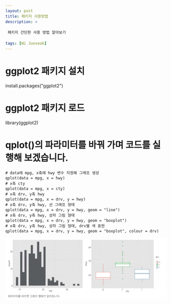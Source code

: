 ```yaml
---
layout: post
title: 패키지 사용방법
description: >
 
 패키지 간단한 사용 방법 알아보기 

tags: [Wi Junseok]
---
```


# ggplot2 패키지 설치
install.packages("ggplot2")

# ggplot2 패키지 로드
library(ggplot2)

# qplot()의 파라미터를 바꿔 가며 코드를 실행해 보겠습니다.

```
# data에 mpg, x축에 hwy 변수 지정해 그래프 생성
qplot(data = mpg, x = hwy)
# x축 cty
qplot(data = mpg, x = cty)
# x축 drv, y축 hwy
qplot(data = mpg, x = drv, y = hwy)
# x축 drv, y축 hwy, 선 그래프 형태
qplot(data = mpg, x = drv, y = hwy, geom = "line")
# x축 drv, y축 hwy, 상자 그림 형태
qplot(data = mpg, x = drv, y = hwy, geom = "boxplot")
# x축 drv, y축 hwy, 상자 그림 형태, drv별 색 표현
qplot(data = mpg, x = drv, y = hwy, geom = "boxplot", colour = drv)
```

![map](/images/qplot1.png)